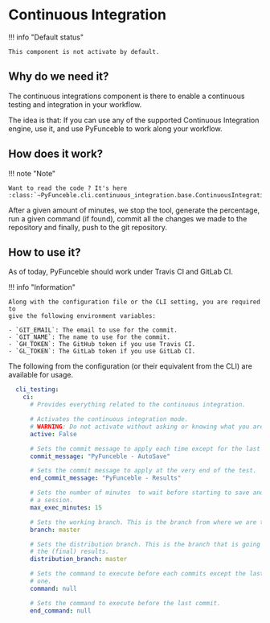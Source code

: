 # Continuous Integration

!!! info "Default status"

    This component is not activate by default.

## Why do we need it?

The continuous integrations component is there to enable a continuous testing
and integration in your workflow.

The idea is that: If you can use any of the supported Continuous
Integration engine, use it, and use PyFunceble to work along your workflow.

## How does it work?

!!! note "Note"

    Want to read the code ? It's here
    :class:`~PyFunceble.cli.continuous_integration.base.ContinuousIntegrationBase`!

After a given amount of minutes, we stop the tool, generate the percentage,
run a given command (if found), commit all the changes we made to the repository
and finally, push to the git repository.

## How to use it?

As of today, PyFunceble should work under Travis CI and GitLab CI.

!!! info "Information"

    Along with the configuration file or the CLI setting, you are required to
    give the following environment variables:

    - `GIT_EMAIL`: The email to use for the commit.
    - `GIT_NAME`: The name to use for the commit.
    - `GH_TOKEN`: The GitHub token if you use Travis CI.
    - `GL_TOKEN`: The GitLab token if you use GitLab CI.

The following from the configuration (or their equivalent from the CLI) are
available for usage.

```yaml
  cli_testing:
    ci:
      # Provides everything related to the continuous integration.

      # Activates the continuous integration mode.
      # WARNING: Do not activate without asking or knowing what you are doing.
      active: False

      # Sets the commit message to apply each time except for the last one.
      commit_message: "PyFunceble - AutoSave"

      # Sets the commit message to apply at the very end of the test.
      end_commit_message: "PyFunceble - Results"

      # Sets the number of minutes  to wait before starting to save and stop
      # a session.
      max_exec_minutes: 15

      # Sets the working branch. This is the branch from where we are testing.
      branch: master

      # Sets the distribution branch. This is the branch that is going to get
      # the (final) results.
      distribution_branch: master

      # Sets the command to execute before each commits except the last
      # one.
      command: null

      # Sets the command to execute before the last commit.
      end_command: null
```
